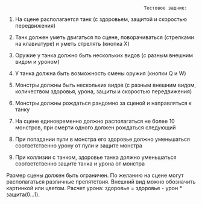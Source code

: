 

                                                       Тестовое задние:


1) На сцене располагается танк (с здоровьем, защитой и скоростью передвижения)
2) Танк должен уметь двигаться по сцене, поворачиваться (стрелками на клавиатуре) и уметь стрелять (кнопка X)
3) Оружие у танка должно быть нескольких видов (с разным внешним видом и уроном)
4) У танка должна быть возможность смены оружия (кнопки Q и W)




1) Монстры должны быть нескольких видов (с разным внешним видом, количеством здоровья, урона, защиты и скоростью передвижения)
2) Монстры должны рождаться рандомно за сценой и направляться к танку
3) На сцене единовременно должно располагаться не более 10 монстров, при смерти одного должен рождаться следующий
4) При попадании пули в монстра его здоровье должно уменьшаться соответственно урону от пули и защите монстра
5) При коллизии с танком, здоровье танка должно уменьшаться соответственно защите танка и урона от монстра


Размер сцены должен быть ограничен.
По желанию на сцене могут располагаться различные препятствия.
Внешний вид можно обозначить картинкой или цветом.
Расчет урона: здоровье = здоровье - урон * защита(0...1).


